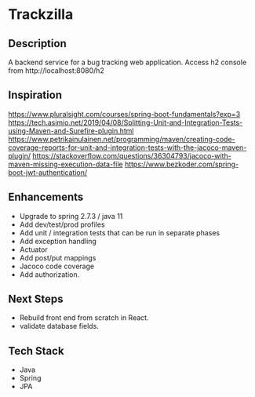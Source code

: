 # Trackzilla

## Description
A backend service for a bug tracking web application. Access h2 console from http://localhost:8080/h2


## Inspiration
https://www.pluralsight.com/courses/spring-boot-fundamentals?exp=3
https://tech.asimio.net/2019/04/08/Splitting-Unit-and-Integration-Tests-using-Maven-and-Surefire-plugin.html
https://www.petrikainulainen.net/programming/maven/creating-code-coverage-reports-for-unit-and-integration-tests-with-the-jacoco-maven-plugin/
https://stackoverflow.com/questions/36304793/jacoco-with-maven-missing-execution-data-file
https://www.bezkoder.com/spring-boot-jwt-authentication/

## Enhancements
* Upgrade to spring 2.7.3 / java 11
* Add dev/test/prod profiles
* Add unit / integration tests that can be run in separate phases
* Add exception handling
* Actuator
* Add post/put mappings
* Jacoco code coverage
* Add authorization.

## Next Steps
* Rebuild front end from scratch in React.
* validate database fields.

## Tech Stack
* Java
* Spring
* JPA